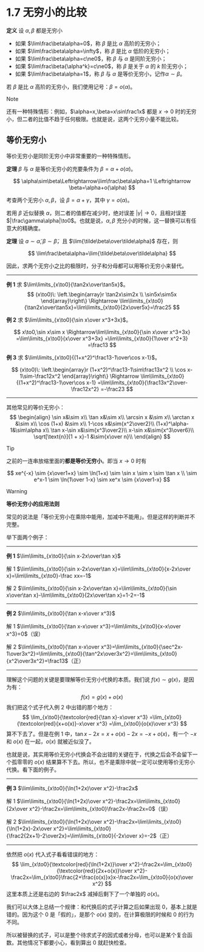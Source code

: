 # 1.7 无穷小的比较

**定义** 设 $\alpha,\beta$ 都是无穷小

- 如果 $\lim\frac\beta\alpha=0$，称 $\beta$ 是比 $\alpha$ 高阶的无穷小；
- 如果 $\lim\frac\beta\alpha=\infty$，称 $\beta$ 是比 $\alpha$ 低阶的无穷小；
- 如果 $\lim\frac\beta\alpha=c\ne0$，称 $\beta$ 与 $\alpha$ 是同阶无穷小；
- 如果 $\lim\frac\beta{\alpha^k}=c\ne0$，称 $\beta$ 是关于 $\alpha$ 的 $k$ 阶无穷小；
- 如果 $\lim\frac\beta\alpha=1$，称 $\beta$ 与 $\alpha$ 是等价无穷小，记作$\alpha\sim\beta$。

若 $\beta$ 是比 $\alpha$ 高阶的无穷小，我们使用记号：$\beta=o(\alpha)$。

> [!note]
>
> 还有一种特殊情形：例如，$\alpha=x,\beta=x\sin\frac1x$ 都是 $x\to0$ 时的无穷小，但二者的比值不趋于任何极限。也就是说，这两个无穷小量不能比较。

## 等价无穷小

等价无穷小是同阶无穷小中非常重要的一种特殊情形。

**定理** $\beta$ 与 $\alpha$ 是等价无穷小的充要条件为 $\beta=\alpha+o(\alpha)$。

$$
\alpha\sim\beta\Leftrightarrow\lim\frac\beta\alpha=1 \Leftrightarrow \beta=\alpha+o(\alpha)
$$

考查两个无穷小 $\alpha,\beta$，设 $\beta=\alpha+\gamma$，其中 $\gamma=o(\alpha)$。

若用 $\beta$ 近似替换 $\alpha$，则二者的值都在减少时，绝对误差 $|\gamma|\to0$，且相对误差 $|\frac\gamma\alpha|\to0$。也就是说，$\alpha,\beta$ 充分小的时候，这一替换可以有任意大的精确度。

**定理** 设 $a\sim\tilde\alpha,\beta\sim\tilde\beta$，且 $\lim{\tilde\beta\over\tilde\alpha}$ 存在，则

$$
\lim\frac\beta\alpha=\lim{\tilde\beta\over\tilde\alpha}
$$

因此，求两个无穷小之比的极限时，分子和分母都可以用等价无穷小来替代。

---

**例 1** 求 $\lim\limits_{x\to0}{\tan2x\over\tan5x}$。
$$
(x\to0)\:
\left.\begin{array}r
  \tan2x\sim2x \\ \sin5x\sim5x
\end{array}\right\}
\Rightarrow
\lim\limits_{x\to0}{\tan2x\over\tan5x}=\lim\limits_{x\to0}{2x\over5x}=\frac25
$$

**例 2** 求 $\lim\limits_{x\to0}{\sin x\over x^3+3x}$。

$$
x\to0,\sin x\sim x
\Rightarrow\lim\limits_{x\to0}{\sin x\over x^3+3x}
=\lim\limits_{x\to0}{x\over x^3+3x}
=\lim\limits_{x\to0}{1\over x^2+3}
=\frac13
$$

**例 3** 求 $\lim\limits_{x\to0}{(1+x^2)^\frac13-1\over\cos x-1}$。

$$
(x\to0)\:
\left.\begin{array}r
  (1+x^2)^\frac13-1\sim\frac13x^2 \\ \cos x-1\sim-\frac12x^2
\end{array}\right\}
\Rightarrow
\lim\limits_{x\to0}{(1+x^2)^\frac13-1\over\cos x-1}
=\lim\limits_{x\to0}{\frac13x^2\over-\frac12x^2}
=-\frac23
$$

---

其他常见的等价无穷小：
$$
\begin{align}
\sin x&\sim x\\
\tan x&\sim x\\
\arcsin x &\sim x\\
\arctan x &\sim x\\
\cos (1+x) &\sim x\\
1-\cos x&\sim{x^2\over2}\\
(1+x)^\alpha-1&\sim\alpha x\\
\tan x-\sin x&\sim{x^3\over2}\\
x-\sin x&\sim{x^3\over6}\\
\sqrt[\text{n}]{1 + x}-1 &\sim{x\over n}\\
\end{align}
$$

> [!tip]
>
> 之前的一连串放缩里面的**都是等价无穷小**。即当 $x\to0$ 时有
> 
> $$
> xe^{-x} \sim {x\over1+x} \sim \ln(1+x) \sim \sin x \sim x \sim \tan x \\ \sim e^x-1 \sim \ln{1\over 1-x} \sim xe^x \sim {x\over1-x}
> $$

> [!warning]
>
> **等价无穷小的应用法则**
>
> 常见的说法是「等价无穷小在乘除中能用，加减中不能用」。但是这样的判断并不完整。
>
> 举下面两个例子：
>
> ---
>
> **例 1** $\lim\limits_{x\to0}{\sin x-2x\over\tan x}$
>
> 解 1 $\lim\limits_{x\to0}{\sin x-2x\over\tan x}=\lim\limits_{x\to0}{x-2x\over x}=\lim\limits_{x\to0}-\frac xx=-1$
>
> 解 2 $\lim\limits_{x\to0}{\sin x-2x\over\tan x}=\lim\limits_{x\to0}{\sin x\over\tan x}-\lim\limits_{x\to0}{2x\over\tan x}=1-2=-1$
>
> ---
>
> **例 2** $\lim\limits_{x\to0}{\tan x-x\over x^3}$
>
> 解 1 $\lim\limits_{x\to0}{\tan x-x\over x^3}=\lim\limits_{x\to0}{x-x\over x^3}=0$（误）
>
> 解 2 $\lim\limits_{x\to0}{\tan x-x\over x^3}=\lim\limits_{x\to0}{\sec^2x-1\over3x^2}=\lim\limits_{x\to0}{\tan^2x\over3x^2}=\lim\limits_{x\to0}{x^2\over3x^2}=\frac13$（正）
>
> ---
>
> 理解这个问题的关键是要理解等价无穷小代换的本质。我们说 $f(x)\sim g(x)$，是因为有：
> $$
> f(x)=g(x)+o(x)
> $$
> 我们把这个式子代入例 2 中出错的那个地方：
> $$
> \lim_{x\to0}{\textcolor{red}{\tan x}-x\over x^3}
> =\lim_{x\to0}{\textcolor{red}{x+o(x)}-x\over x^3}
> =\lim_{x\to0}{o(x)\over x^3}
> $$
> 算不下去了。但是在例 1 中，$\tan x-2x=x+o(x)-2x=-x+o(x)$，有一个 $-x$ 和 $o(x)$ 在一起，$o(x)$ 就被近似没了。
>
> 也就是说，其实用等价无穷小代换会不会出错的关键在于，代换之后会不会留下一个孤零零的 $o(x)$ 结果算不下去。所以，也不是乘除中就一定可以使用等价无穷小代换。看下面的例子。
>
> ---
>
> **例 3** $\lim\limits_{x\to0}{\ln(1+2x)\over x^2}-\frac2x$
>
> 解 1 $\lim\limits_{x\to0}{\ln(1+2x)\over x^2}-\frac2x=\lim\limits_{x\to0}{2x\over x^2}-\frac2x=\lim\limits_{x\to0}\frac2x-\frac2x=0$（误）
>
> 解 2 $\lim\limits_{x\to0}{\ln(1+2x)\over x^2}-\frac2x=\lim\limits_{x\to0}{\ln(1+2x)-2x\over x^2}=\lim\limits_{x\to0}{\frac2{2x+1}-2\over2x}=\lim\limits_{x\to0}{-2x\over x}=-2$（正）
>
> ---
>
> 依然把 $o(x)$ 代入式子看看错误的地方：
> $$
> \lim_{x\to0}{\textcolor{red}{\ln(1+2x)}\over x^2}-\frac2x=\lim_{x\to0}{\textcolor{red}{2x+o(x)}\over x^2}-\frac2x=\lim_{x\to0}\frac{2+\frac{o(x)}x}x-\frac2x=\lim_{x\to0}{o(x)\over x^2}
> $$
> 这里本质上还是右边的 $\frac2x$ 减掉后剩下了一个单独的 $o(x)$。
>
> 我们可以大体上总结一个规律：和代换后的式子计算之后如果出现 $0$，基本上就是错的。因为这个 $0$ 是「假的」，是那个 $o(x)$ 变的，在计算极限的时候和 $0$ 的行为不同。
>
> 所以被替换的式子，可以是整个待求式子的因式或者分母，也可以是某个复合函数。其他情况下都要小心，看到算出 $0$ 就赶快检查。
